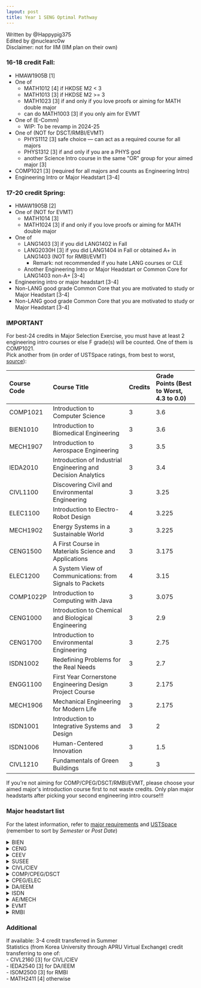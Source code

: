 ```yaml
---
layout: post
title: Year 1 SENG Optimal Pathway
---
```


Written by @Happypig375\
Edited by @nuclearc0w\
Disclaimer: not for IIM (IIM plan on their own)  

### 16-18 credit Fall:

- HMAW1905B \[1\]
- One of
  - MATH1012 \[4\] if HKDSE M2 < 3
  - MATH1013 \[3\] if HKDSE M2 >= 3
  - MATH1023 \[3\] if and only if you love proofs or aiming for MATH double major
  - can do MATH1003 \[3\] if you only aim for EVMT
- One of (E-Comm)
  - WIP: To be revamp in 2024-25
- One of (NOT for DSCT/RMBI/EVMT)
  - PHYS1112 \[3\] safe choice — can act as a required course for all majors
  - PHYS1312 \[3\] if and only if you are a PHYS god
  - another Science Intro course in the same "OR" group for your aimed major \[3\]
- COMP1021 \[3\] (required for all majors and counts as Engineering Intro)
- Engineering Intro or Major Headstart \[3-4\]

### 17-20 credit Spring:

- HMAW1905B \[2\]
- One of (NOT for EVMT)
  - MATH1014 \[3\]
  - MATH1024 \[3\] if and only if you love proofs or aiming for MATH double major
- One of
  - LANG1403 \[3\] if you did LANG1402 in Fall
  - LANG2030H \[3\] if you did LANG1404 in Fall or obtained A+ in LANG1403 (NOT for RMBI/EVMT)
    - Remark: not recommended if you hate LANG courses or CLE
  - Another Engineering Intro or Major Headstart or Common Core for LANG1403 non-A+ \[3-4\]
- Engineering intro or major headstart \[3-4\]
- Non-LANG good grade Common Core that you are motivated to study or Major Headstart \[3-4\]
- Non-LANG good grade Common Core that you are motivated to study or Major Headstart \[3-4\]
  
### IMPORTANT

For best-24 credits in Major Selection Exercise, you must have at least 2 engineering intro courses or else F grade(s) will be counted. One of them is COMP1021.  
Pick another from (in order of USTSpace ratings, from best to worst, [source](https://hkustconnect-my.sharepoint.com/:x:/g/personal/yhchowai_connect_ust_hk/EZnw7RyVRNNJksiyekxhmBcBjH6Sp_usdKIyvmLyuPetZg?e=lajVoi)):  

Course Code | Course Title | Credits | Grade Points (Best to Worst, 4.3 to 0.0)
:---------- | :----------- | :------ | :---------------------------------------
COMP1021    | Introduction to Computer Science                              | 3 | 3.6
BIEN1010    | Introduction to Biomedical Engineering                        | 3 | 3.6
MECH1907    | Introduction to Aerospace Engineering                         | 3 | 3.5
IEDA2010    | Introduction of Industrial Engineering and Decision Analytics | 3 | 3.4
CIVL1100    | Discovering Civil and Environmental Engineering               | 3 | 3.25
ELEC1100    | Introduction to Electro-Robot Design                          | 4 | 3.225
MECH1902    | Energy Systems in a Sustainable World                         | 3 | 3.225
CENG1500    | A First Course in Materials Science and Applications          | 3 | 3.175
ELEC1200    | A System View of Communications: from Signals to Packets      | 4 | 3.15
COMP1022P   | Introduction to Computing with Java                           | 3 | 3.075
CENG1000    | Introduction to Chemical and Biological Engineering           | 3 | 2.9
CENG1700    | Introduction to Environmental Engineering                     | 3 | 2.75
ISDN1002    | Redefining Problems for the Real Needs                        | 3 | 2.7
ENGG1100    | First Year Cornerstone Engineering Design Project Course      | 3 | 2.175
MECH1906    | Mechanical Engineering for Modern Life                        | 3 | 2.175
ISDN1001    | Introduction to Integrative Systems and Design                | 3 | 2
ISDN1006    | Human-Centered Innovation                                     | 3 | 1.5
CIVL1210    | Fundamentals of Green Buildings                               | 3 | 3

If you're not aiming for COMP/CPEG/DSCT/RMBI/EVMT, please choose your aimed major's introduction course first to not waste credits. Only plan major headstarts after picking your second engineering intro course!!!

### Major headstart list

For the latest information, refer to [major requirements](https://prog-crs.hkust.edu.hk/ugprog) and [USTSpace](https://ust.space/) (remember to sort by _Semester_ or _Post Date_)  
<details markdown="1">
<summary>BIEN</summary>

- [BIEN1010](https://ust.space/review/BIEN1010) (Spring) \[3\] > [CENG1000](https://ust.space/review/CENG1000) (Fall) \[3\]
- [CHEM1020](https://ust.space/review/CHEM1020) \[3\] + CHEM1050 \[1\]
- [LIFS1901](https://ust.space/review/LIFS1901) \[3\] (if DSE Biology < 3)
- [BIEN2410](https://ust.space/review/BIEN2410) (Spring) \[3\] (if DSE Biology >= 3 or LIFS1901 in Fall)
- [CENG2220](https://ust.space/review/CENG2220) (Spring) \[3\]
</details>

<details markdown="1">
<summary>CENG</summary>

- [BIEN1010](https://ust.space/review/BIEN1010) (Spring) \[3\] > CENG1600 (Fall) \[3\] > CENG1700 (Fall) \[3\]
- [CENG1500](https://ust.space/review/CENG1500) (Spring) \[3\] > [CENG1000](https://ust.space/review/CENG1000) (Fall) \[3\]
- [CHEM1020](https://ust.space/review/CHEM1020) \[3\]
- [CENG2220](https://ust.space/review/CENG2220) (Spring) \[3\]
</details>

<details markdown="1">
<summary>CEEV</summary>

- [CENG1700](https://ust.space/review/CENG1700) (Fall) \[3\]
- [CENG1500](https://ust.space/review/CENG1500) (Spring) \[3\] > [CENG1000](https://ust.space/review/CENG1000) (Fall) \[3\]
- [CHEM1020](https://ust.space/review/CHEM1020) \[3\]
- [CENG2220](https://ust.space/review/CENG2220) (Spring) \[3\]
</details>

<details markdown="1">
<summary>SUSEE</summary>

- [MECH1902](https://ust.space/review/MECH1902) (Fall) \[3\] > [CENG1700](https://ust.space/review/CENG1700) (Fall) \[3\] = [SUST1000](https://ust.space/review/SUST1000) \[3\]
- ENEG3110 (Fall) \[3\]
- [CHEM1020](https://ust.space/review/CHEM1020) \[3\]
</details>

<details markdown="1">
<summary>CIVL/CIEV</summary>

- [CIVL1100](https://ust.space/review/CIVL1100) \[3\]
- [CIVL2110](https://ust.space/review/CIVL2110) (Spring) \[3\]
- [CHEM1020](https://ust.space/review/CHEM1020) \[3\]
</details>

<details markdown="1">
<summary>COMP/CPEG/DSCT</summary>

Remark: You can access COMP course pages with https://course.cse.ust.hk/\[insert_course_code\] **even if you're not enrolled in it**
- [COMP2011](https://ust.space/review/COMP2011) (Spring unless COMP1021/COMP1022P transferred) \[4\]
    - Remark: Recommend to take COMP1029C (P/F) in Winter or Backup all data from COMP2011 Course Site to familiarise yourself with C++ Syntax
- [COMP2211](https://ust.space/review/COMP2211) as elective (Spring, unless COMP1021/COMP1022P transferred) \[3\]
- one of
    - [COMP2711](https://ust.space/review/COMP2711) \[4\]
    - [COMP2711H](https://ust.space/review/COMP2711H) \[4\] if you can meet the prerequisite
    - Remark: WIP
</details>

<details markdown="1">
<summary>CPEG/ELEC</summary>

- [ELEC1100](https://ust.space/review/ELEC1100) \[4\]
- [ELEC1200](https://ust.space/review/ELEC1200) (Spring) for ELEC only \[4\]
- one of
    - [PHYS1114](https://ust.space/review/PHYS1114) \[3\]
    - [PHYS1314](https://ust.space/review/PHYS1314) \[3\] (if and only if you are a PHYS god)
</details>

<details markdown="1">
<summary>DA/IEEM</summary>

- one of
    - [ECON2103](https://ust.space/review/ECON2103) \[3\] (if HKDSE Economics < 3)
    - [ECON2113](https://ust.space/review/ECON2113) \[3\] (if HKDSE Economics >= 3)
- [IEDA3230](https://ust.space/review/IEDA3230) (Spring) \[3\]
- [IEDA3300](https://ust.space/review/IEDA3300) (if available, Spring) \[3\]
</details>

<details markdown="1">
<summary>ISDN</summary>

Remark: don't expect good grades in ISDN, and grades won't matter for getting into it since the major is _project-based_
- [ISDN1001](https://ust.space/review/ISDN1001) (Fall) \[3\]
- [ISDN1002](https://ust.space/review/ISDN1002) (Fall) \[3\]
- [ISDN1006](https://ust.space/review/ISDN1006) (Spring) \[3\]
- [ISDN2300](https://ust.space/review/ISDN2300) (Fall) \[3\]
- [ISDN2601](https://ust.space/review/ISDN2601) (Fall) \[3\]
- [ISDN2602](https://ust.space/review/ISDN2602) (when available) \[3\]
- [ISDN2603](https://ust.space/review/ISDN2603) (Fall) \[3\]
</details>

<details markdown="1">
<summary>AE/MECH</summary>

- one of
    - [CHEM1008](https://ust.space/review/CHEM1008) \[3\]
    - [CHEM1020](https://ust.space/review/CHEM1020) \[3\]
    - [LIFS1901](https://ust.space/review/LIFS1901) \[3\]
    - [PHYS1101](https://ust.space/review/PHYS1101) \[4\]
- [MECH1907](https://ust.space/review/MECH1907) (Fall) \[3\]
- [MECH2410](https://ust.space/review/MECH2410) (Spring) \[3\]
</details>

<details markdown="1">
<summary>EVMT</summary>

- [ENVR1170](https://ust.space/review/ENVR1170) (Spring) \[3\]
- [ENVR2010](https://ust.space/review/ENVR2010) (Fall) \[3\]
- [ENVR3310](https://ust.space/review/ENVR3310) (Spring) \[3\]
- [ENVR3420](https://ust.space/review/ENVR3420) (Fall) \[3\]
</details>

<details markdown="1">
<summary>RMBI</summary>

- [ACCT2010](https://ust.space/review/ACCT2010) \[3\]
- one of
    - [ECON2103](https://ust.space/review/ECON2103) \[3\] (if HKDSE Economics < 3)
    - [ECON2113](https://ust.space/review/ECON2113) \[3\] (if HKDSE Economics >= 3)
- [ECON2123](https://ust.space/review/ECON2123) \[3\]
- [FINA2303](https://ust.space/review/FINA2303) \[3\]
- [ISOM2010](https://ust.space/review/ISOM2010) \[3\]
- [ISOM2700](https://ust.space/review/ISOM2700) \[3\]
- [MGMT2010](https://ust.space/review/MGMT2010) \[2\]
- [MGMT2130](https://ust.space/review/MGMT2130) \[2\]
</details>

### Additional

If available: 3-4 credit transferred in Summer \
Statistics (from Korea University through APRU Virtual Exchange) credit transferring to one of: \
    - CIVL2160 \[3\] for CIVL/CIEV \
    - IEDA2540 \[3\] for DA/IEEM \
    - ISOM2500 \[3\] for RMBI \
    - MATH2411 \[4\] otherwise